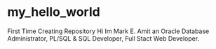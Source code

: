 # my_hello_world
First Time Creating Repository
Hi Im Mark E. Amit
an Oracle Database Administrator, PL/SQL & SQL Developer, Full Stact Web Developer.
